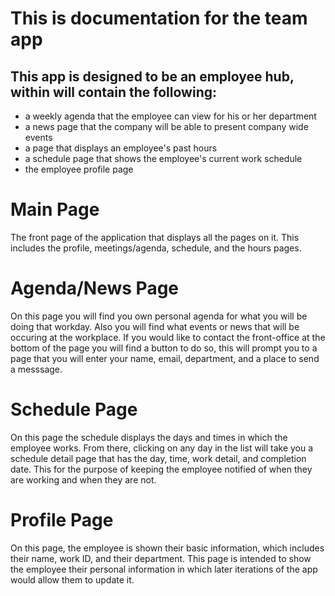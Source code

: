 # This is documentation for the team app
## This app is designed to be an employee hub, within will contain the following:
* a weekly agenda that the employee can view for his or her department
* a news page that the company will be able to present company wide events
* a page that displays an employee's past hours
* a schedule page that shows the employee's current work schedule
* the employee profile page
# Main Page
The front page of the application that displays all the pages on it. This includes the profile, meetings/agenda, schedule, and the hours pages.
# Agenda/News Page
On this page you will find you own personal agenda for what you will be doing that workday.
Also you will find what events or news that will be occuring at the workplace.
If you would like to contact the front-office at the bottom of the page you will find a button to do so,
this will prompt you to a page that you will enter your name, email, department, and a place to send a messsage.

# Schedule Page
On this page the schedule displays the days and times in which the employee works. From there, clicking on any day in the list 
will take you a schedule detail page that has the day, time, work detail, and completion date. This for the purpose of keeping the employee notified of when they are working and when they are not. 

# Profile Page
On this page, the employee is shown their basic information, which includes their name, work ID, and their department. This page is intended to show the employee their personal information in which later iterations of the app would allow them to update it. 
